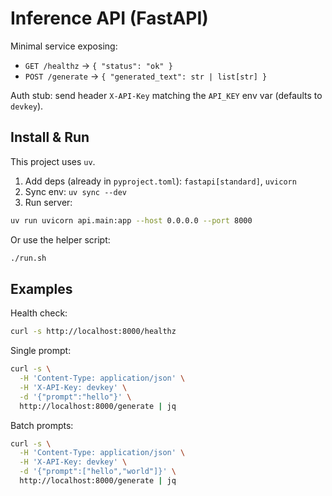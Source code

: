 # Inference API (FastAPI)

Minimal service exposing:
- `GET /healthz` → `{ "status": "ok" }`
- `POST /generate` → `{ "generated_text": str | list[str] }`

Auth stub: send header `X-API-Key` matching the `API_KEY` env var (defaults to `devkey`).

## Install & Run

This project uses `uv`.

1) Add deps (already in `pyproject.toml`): `fastapi[standard]`, `uvicorn`
2) Sync env: `uv sync --dev`
3) Run server:

```bash
uv run uvicorn api.main:app --host 0.0.0.0 --port 8000
```

Or use the helper script:

```bash
./run.sh
```

## Examples

Health check:

```bash
curl -s http://localhost:8000/healthz
```

Single prompt:

```bash
curl -s \
  -H 'Content-Type: application/json' \
  -H 'X-API-Key: devkey' \
  -d '{"prompt":"hello"}' \
  http://localhost:8000/generate | jq
```

Batch prompts:

```bash
curl -s \
  -H 'Content-Type: application/json' \
  -H 'X-API-Key: devkey' \
  -d '{"prompt":["hello","world"]}' \
  http://localhost:8000/generate | jq
```

